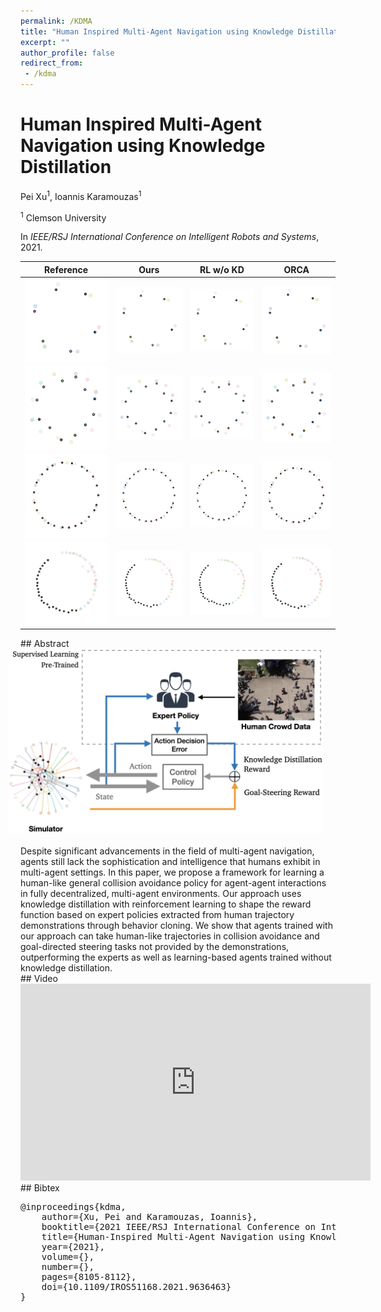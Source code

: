 ```yaml
---
permalink: /KDMA
title: "Human Inspired Multi-Agent Navigation using Knowledge Distillation"
excerpt: ""
author_profile: false
redirect_from: 
 - /kdma
--- 
```


# Human Inspired Multi-Agent Navigation using Knowledge Distillation

<p class="author">
Pei Xu<sup>1</sup>, Ioannis Karamouzas<sup>1</sup>
</p>

<p class="affiliation">
<sup>1</sup> Clemson University
</p>

In _IEEE/RSJ International Conference on Intelligent Robots and Systems_, 2021.


<div class="m10"></div>
<table>
<thead>
<tr>
<th style="text-align:center">Reference</th>
<th style="text-align:center">Ours</th>
<th style="text-align:center">RL w/o KD</th>
<th style="text-align:center">ORCA</th>
</tr>
</thead>
<tbody>
<tr>
<td><a target="_blank" rel="noopener noreferrer" href="projects/KDMA/c6_ref.gif"><img src="projects/KDMA/c6_ref.gif" data-animated-image="" style="max-width: 100%;"></a></td>
<td><a target="_blank" rel="noopener noreferrer" href="projects/KDMA/c6_ours.gif"><img src="projects/KDMA/c6_ours.gif" data-animated-image="" style="max-width: 100%;"></a></td>
<td><a target="_blank" rel="noopener noreferrer" href="projects/KDMA/c6_rl.gif"><img src="projects/KDMA/c6_rl.gif" data-animated-image="" style="max-width: 100%;"></a></td>
<td><a target="_blank" rel="noopener noreferrer" href="projects/KDMA/c6_orca.gif"><img src="projects/KDMA/c6_orca.gif" data-animated-image="" style="max-width: 100%;"></a></td>
</tr>
<tr>
<td><a target="_blank" rel="noopener noreferrer" href="projects/KDMA/c12_1_ref.gif"><img src="projects/KDMA/c12_1_ref.gif" data-animated-image="" style="max-width: 100%;"></a></td>
<td><a target="_blank" rel="noopener noreferrer" href="projects/KDMA/c12_1_ours.gif"><img src="projects/KDMA/c12_1_ours.gif" data-animated-image="" style="max-width: 100%;"></a></td>
<td><a target="_blank" rel="noopener noreferrer" href="projects/KDMA/c12_1_rl.gif"><img src="projects/KDMA/c12_1_rl.gif" data-animated-image="" style="max-width: 100%;"></a></td>
<td><a target="_blank" rel="noopener noreferrer" href="projects/KDMA/c12_1_orca.gif"><img src="projects/KDMA/c12_1_orca.gif" data-animated-image="" style="max-width: 100%;"></a></td>
</tr>
<tr>
<td><a target="_blank" rel="noopener noreferrer" href="projects/KDMA/c24_3_ref.gif"><img src="projects/KDMA/c24_3_ref.gif" data-animated-image="" style="max-width: 100%;"></a></td>
<td><a target="_blank" rel="noopener noreferrer" href="projects/KDMA/c24_3_ours.gif"><img src="projects/KDMA/c24_3_ours.gif" data-animated-image="" style="max-width: 100%;"></a></td>
<td><a target="_blank" rel="noopener noreferrer" href="projects/KDMA/c24_3_rl.gif"><img src="projects/KDMA/c24_3_rl.gif" data-animated-image="" style="max-width: 100%;"></a></td>
<td><a target="_blank" rel="noopener noreferrer" href="projects/KDMA/c24_3_orca.gif"><img src="projects/KDMA/c24_3_orca.gif" data-animated-image="" style="max-width: 100%;"></a></td>
</tr>
<tr>
<td><a target="_blank" rel="noopener noreferrer" href="projects/KDMA/c24_4_ref.gif"><img src="projects/KDMA/c24_4_ref.gif" data-animated-image="" style="max-width: 100%;"></a></td>
<td><a target="_blank" rel="noopener noreferrer" href="projects/KDMA/c24_4_ours.gif"><img src="projects/KDMA/c24_4_ours.gif" data-animated-image="" style="max-width: 100%;"></a></td>
<td><a target="_blank" rel="noopener noreferrer" href="projects/KDMA/c24_4_rl.gif"><img src="projects/KDMA/c24_4_rl.gif" data-animated-image="" style="max-width: 100%;"></a></td>
<td><a target="_blank" rel="noopener noreferrer" href="projects/KDMA/c24_4_orca.gif"><img src="projects/KDMA/c24_4_orca.gif" data-animated-image="" style="max-width: 100%;"></a></td>
</tr>
</tbody>
</table>

<div class="m10"></div>
## Abstract
<div class="abstract">
<img src="projects/KDMA/teaser.png" style="width:560px;float:right;max-width:100%;padding:0 20px 20px 20px" />
Despite significant advancements in the field of multi-agent navigation, agents still lack the sophistication and intelligence that humans exhibit in multi-agent settings. In this paper, we propose a framework for learning a human-like general collision avoidance policy for agent-agent interactions in fully decentralized, multi-agent environments. Our approach uses knowledge distillation with reinforcement learning to shape the reward function based on expert policies extracted from human trajectory demonstrations through behavior cloning. We show that agents trained with our approach can take human-like trajectories in collision avoidance and goal-directed steering tasks not provided by the demonstrations, outperforming the experts as well as learning-based agents trained without knowledge distillation.
</div>


<div class="m10"></div>
## Video
<div style="max-width:560px">
<iframe width="560" height="315" src="https://www.youtube.com/embed/tMctyEw8kRI?si=7Y4unsmk6Q9qDngW" frameborder="0" allow="accelerometer; autoplay; clipboard-write; encrypted-media; gyroscope; picture-in-picture; web-share" allowfullscreen></iframe>
</div>


<div class="m10"></div>
## Bibtex
<pre class="bibtex">
@inproceedings{kdma,
    author={Xu, Pei and Karamouzas, Ioannis},
    booktitle={2021 IEEE/RSJ International Conference on Intelligent Robots and Systems (IROS)}, 
    title={Human-Inspired Multi-Agent Navigation using Knowledge Distillation}, 
    year={2021},
    volume={},
    number={},
    pages={8105-8112},
    doi={10.1109/IROS51168.2021.9636463}
}
</pre>
